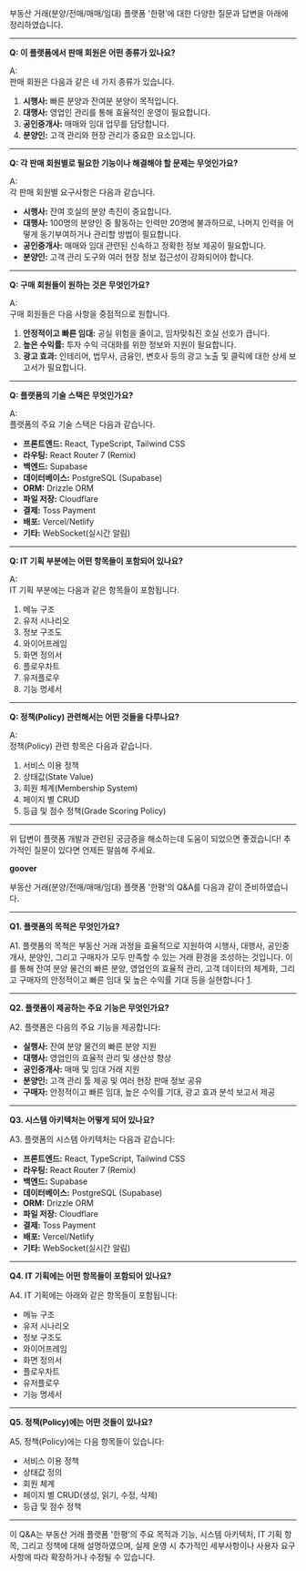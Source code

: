 부동산 거래(분양/전매/매매/임대) 플랫폼 '한평’에 대한 다양한 질문과 답변을 아래에 정리하였습니다.

---

**Q: 이 플랫폼에서 판매 회원은 어떤 종류가 있나요?**

A:  
판매 회원은 다음과 같은 네 가지 종류가 있습니다.

1. **시행사:** 빠른 분양과 잔여분 분양이 목적입니다.
2. **대행사:** 영업인 관리를 통해 효율적인 운영이 필요합니다.
3. **공인중개사:** 매매와 임대 업무를 담당합니다.
4. **분양인:** 고객 관리와 현장 관리가 중요한 요소입니다.

---

**Q: 각 판매 회원별로 필요한 기능이나 해결해야 할 문제는 무엇인가요?**

A:  
각 판매 회원별 요구사항은 다음과 같습니다.

- **시행사:** 잔여 호실의 분양 촉진이 중요합니다.
- **대행사:** 100명의 분양인 중 활동하는 인력만 20명에 불과하므로, 나머지 인력을 어떻게 동기부여하거나 관리할 방법이 필요합니다.
- **공인중개사:** 매매와 임대 관련된 신속하고 정확한 정보 제공이 필요합니다.
- **분양인:** 고객 관리 도구와 여러 현장 정보 접근성이 강화되어야 합니다.

---

**Q: 구매 회원들이 원하는 것은 무엇인가요?**

A:  
구매 회원들은 다음 사항을 중점적으로 원합니다.

1. **안정적이고 빠른 임대:** 공실 위험을 줄이고, 임차맞춰진 호실 선호가 큽니다.
2. **높은 수익률:** 투자 수익 극대화를 위한 정보와 지원이 필요합니다.
3. **광고 효과:** 인테리어, 법무사, 금융인, 변호사 등의 광고 노출 및 클릭에 대한 상세 보고서가 필요합니다.

---

**Q: 플랫폼의 기술 스택은 무엇인가요?**

A:  
플랫폼의 주요 기술 스택은 다음과 같습니다.

- **프론트엔드:** React, TypeScript, Tailwind CSS
- **라우팅:** React Router 7 (Remix)
- **백엔드:** Supabase
- **데이터베이스:** PostgreSQL (Supabase)
- **ORM:** Drizzle ORM
- **파일 저장:** Cloudflare
- **결제:** Toss Payment
- **배포:** Vercel/Netlify
- **기타:** WebSocket(실시간 알림)

---

**Q: IT 기획 부분에는 어떤 항목들이 포함되어 있나요?**

A:  
IT 기획 부분에는 다음과 같은 항목들이 포함됩니다.

1. 메뉴 구조
2. 유저 시나리오
3. 정보 구조도
4. 와이어프레임
5. 화면 정의서
6. 플로우차트
7. 유저플로우
8. 기능 명세서

---

**Q: 정책(Policy) 관련해서는 어떤 것들을 다루나요?**

A:  
정책(Policy) 관련 항목은 다음과 같습니다.

1. 서비스 이용 정책
2. 상태값(State Value)
3. 회원 체계(Membership System)
4. 페이지 별 CRUD
5. 등급 및 점수 정책(Grade Scoring Policy)

---

위 답변이 플랫폼 개발과 관련된 궁금증을 해소하는데 도움이 되었으면 좋겠습니다! 추가적인 질문이 있다면 언제든 말씀해 주세요.

**goover**

부동산 거래(분양/전매/매매/임대) 플랫폼 '한평’의 Q&A를 다음과 같이 준비하였습니다.

---

**Q1. 플랫폼의 목적은 무엇인가요?**

A1. 플랫폼의 목적은 부동산 거래 과정을 효율적으로 지원하여 시행사, 대행사, 공인중개사, 분양인, 그리고 구매자가 모두 만족할 수 있는 거래 환경을 조성하는 것입니다. 이를 통해 잔여 분양 물건의 빠른 분양, 영업인의 효율적 관리, 고객 데이터의 체계화, 그리고 구매자의 안정적이고 빠른 임대 및 높은 수익률 기대 등을 실현합니다 [1](http://www.reacademy.org/image/sub4/chap_72_1.pdf).

---

**Q2. 플랫폼이 제공하는 주요 기능은 무엇인가요?**

A2. 플랫폼은 다음의 주요 기능을 제공합니다:

- **실행사:** 잔여 분양 물건의 빠른 분양 지원
- **대행사:** 영업인의 효율적 관리 및 생산성 향상
- **공인중개사:** 매매 및 임대 거래 지원
- **분양인:** 고객 관리 툴 제공 및 여러 현장 판매 정보 공유
- **구매자:** 안정적이고 빠른 임대, 높은 수익률 기대, 광고 효과 분석 보고서 제공

---

**Q3. 시스템 아키텍처는 어떻게 되어 있나요?**

A3. 플랫폼의 시스템 아키텍처는 다음과 같습니다:

- **프론트엔드:** React, TypeScript, Tailwind CSS
- **라우팅:** React Router 7 (Remix)
- **백엔드:** Supabase
- **데이터베이스:** PostgreSQL (Supabase)
- **ORM:** Drizzle ORM
- **파일 저장:** Cloudflare
- **결제:** Toss Payment
- **배포:** Vercel/Netlify
- **기타:** WebSocket(실시간 알림)

---

**Q4. IT 기획에는 어떤 항목들이 포함되어 있나요?**

A4. IT 기획에는 아래와 같은 항목들이 포함됩니다:

- 메뉴 구조
- 유저 시나리오
- 정보 구조도
- 와이어프레임
- 화면 정의서
- 플로우차트
- 유저플로우
- 기능 명세서

---

**Q5. 정책(Policy)에는 어떤 것들이 있나요?**

A5. 정책(Policy)에는 다음 항목들이 있습니다:

- 서비스 이용 정책
- 상태값 정의
- 회원 체계
- 페이지 별 CRUD(생성, 읽기, 수정, 삭제)
- 등급 및 점수 정책

---

이 Q&A는 부동산 거래 플랫폼 '한평’의 주요 목적과 기능, 시스템 아키텍처, IT 기획 항목, 그리고 정책에 대해 설명하였으며, 실제 운영 시 추가적인 세부사항이나 사용자 요구사항에 따라 확장하거나 수정될 수 있습니다.